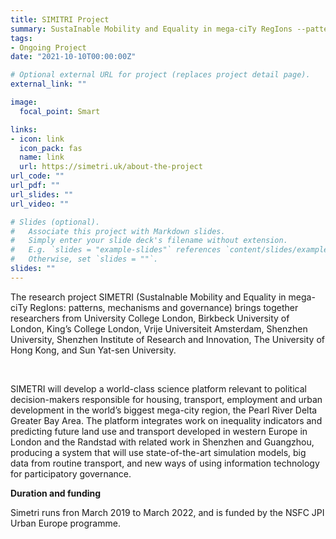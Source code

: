 ```yaml
---
title: SIMITRI Project
summary: SustaInable Mobility and Equality in mega-ciTy RegIons --patterns, mechanisms and governance.
tags:
- Ongoing Project
date: "2021-10-10T00:00:00Z"

# Optional external URL for project (replaces project detail page).
external_link: ""

image:
  focal_point: Smart

links:
- icon: link
  icon_pack: fas
  name: link
  url: https://simetri.uk/about-the-project
url_code: ""
url_pdf: ""
url_slides: ""
url_video: ""

# Slides (optional).
#   Associate this project with Markdown slides.
#   Simply enter your slide deck's filename without extension.
#   E.g. `slides = "example-slides"` references `content/slides/example-slides.md`.
#   Otherwise, set `slides = ""`.
slides: ""
---
```


The research project SIMETRI (SustaInable Mobility and Equality in mega-ciTy RegIons: patterns, mechanisms and governance) brings together researchers from University College London, Birkbeck University of London, King’s College London, Vrije Universiteit Amsterdam, Shenzhen University, Shenzhen Institute of Research and Innovation, The University of Hong Kong, and Sun Yat-sen University.

<br>

SIMETRI will develop a world-class science platform relevant to political decision-makers responsible for housing, transport, employment and urban development in the world’s biggest mega-city region, the Pearl River Delta Greater Bay Area. The platform integrates work on inequality indicators and predicting future land use and transport developed in western Europe in London and the Randstad with related work in Shenzhen and Guangzhou, producing a system that will use state-of-the-art simulation models, big data from routine transport, and new ways of using information technology for participatory governance. 
<br>

<b>Duration and funding</b>

Simetri runs fron March 2019 to March 2022, and is funded by the NSFC JPI Urban Europe programme.